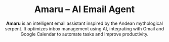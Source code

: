 <h1 align="center">Amaru – AI Email Agent</h1>

<p align="center">
  <strong>Amaru</strong> is an intelligent email assistant inspired by the Andean mythological serpent. It optimizes inbox management using AI, integrating with Gmail and Google Calendar to automate tasks and improve productivity.
</p>
